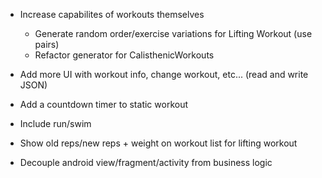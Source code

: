 - Increase capabilites of workouts themselves
	- Generate random order/exercise variations for Lifting Workout (use pairs)
	- Refactor generator for CalisthenicWorkouts

- Add more UI with workout info, change workout, etc... (read and write JSON)

- Add a countdown timer to static workout

- Include run/swim

- Show old reps/new reps + weight on workout list for lifting workout

- Decouple android view/fragment/activity from business logic
